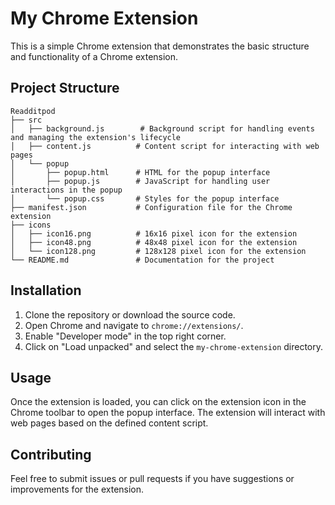 # My Chrome Extension

This is a simple Chrome extension that demonstrates the basic structure and functionality of a Chrome extension.

## Project Structure

```
Readditpod
├── src
│   ├── background.js        # Background script for handling events and managing the extension's lifecycle
│   ├── content.js          # Content script for interacting with web pages
│   └── popup
│       ├── popup.html      # HTML for the popup interface
│       ├── popup.js        # JavaScript for handling user interactions in the popup
│       └── popup.css       # Styles for the popup interface
├── manifest.json           # Configuration file for the Chrome extension
├── icons
│   ├── icon16.png          # 16x16 pixel icon for the extension
│   ├── icon48.png          # 48x48 pixel icon for the extension
│   └── icon128.png         # 128x128 pixel icon for the extension
└── README.md               # Documentation for the project
```

## Installation

1. Clone the repository or download the source code.
2. Open Chrome and navigate to `chrome://extensions/`.
3. Enable "Developer mode" in the top right corner.
4. Click on "Load unpacked" and select the `my-chrome-extension` directory.

## Usage

Once the extension is loaded, you can click on the extension icon in the Chrome toolbar to open the popup interface. The extension will interact with web pages based on the defined content script.

## Contributing

Feel free to submit issues or pull requests if you have suggestions or improvements for the extension.
